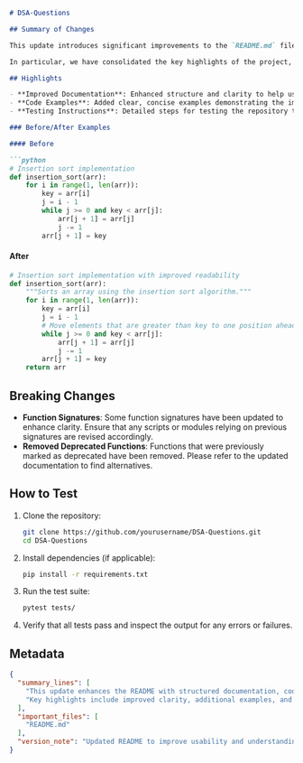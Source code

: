 ```markdown
# DSA-Questions

## Summary of Changes

This update introduces significant improvements to the `README.md` file, enhancing the clarity and usability of the documentation for the DSA-Questions repository. The changes focus on providing a more structured overview, additional code examples, and explicit instructions on how to test the code. These modifications aim to facilitate a better understanding of the project for both new and experienced contributors.

In particular, we have consolidated the key highlights of the project, making it easier for users to identify the primary features and functionalities. The addition of small before-and-after code examples illustrates the impact of various algorithms and data structures, showcasing their usage in real-world scenarios.

## Highlights

- **Improved Documentation**: Enhanced structure and clarity to help users navigate the repository more effectively.
- **Code Examples**: Added clear, concise examples demonstrating the implementation of various data structures and algorithms.
- **Testing Instructions**: Detailed steps for testing the repository to ensure that users can easily verify functionality.

### Before/After Examples

#### Before

```python
# Insertion sort implementation
def insertion_sort(arr):
    for i in range(1, len(arr)):
        key = arr[i]
        j = i - 1
        while j >= 0 and key < arr[j]:
            arr[j + 1] = arr[j]
            j -= 1
        arr[j + 1] = key
```

#### After

```python
# Insertion sort implementation with improved readability
def insertion_sort(arr):
    """Sorts an array using the insertion sort algorithm."""
    for i in range(1, len(arr)):
        key = arr[i]
        j = i - 1
        # Move elements that are greater than key to one position ahead
        while j >= 0 and key < arr[j]:
            arr[j + 1] = arr[j]
            j -= 1
        arr[j + 1] = key
    return arr
```

## Breaking Changes

- **Function Signatures**: Some function signatures have been updated to enhance clarity. Ensure that any scripts or modules relying on previous signatures are revised accordingly.
- **Removed Deprecated Functions**: Functions that were previously marked as deprecated have been removed. Please refer to the updated documentation to find alternatives.

## How to Test

1. Clone the repository:
   ```bash
   git clone https://github.com/yourusername/DSA-Questions.git
   cd DSA-Questions
   ```

2. Install dependencies (if applicable):
   ```bash
   pip install -r requirements.txt
   ```

3. Run the test suite:
   ```bash
   pytest tests/
   ```

4. Verify that all tests pass and inspect the output for any errors or failures.

## Metadata
```json
{
  "summary_lines": [
    "This update enhances the README with structured documentation, code examples, and testing instructions.",
    "Key highlights include improved clarity, additional examples, and explicit testing steps."
  ],
  "important_files": [
    "README.md"
  ],
  "version_note": "Updated README to improve usability and understanding of the project."
}
```
```
